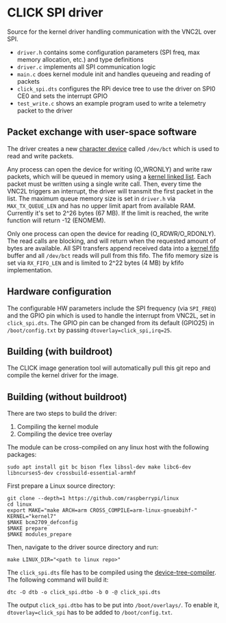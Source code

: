 # CLICK SPI driver
Source for the kernel driver handling communication with the VNC2L over SPI.

- `driver.h` contains some configuration parameters (SPI freq, max memory allocation, etc.) and type definitions
- `driver.c` implements all SPI communication logic
- `main.c` does kernel module init and handles queueing and reading of packets
- `click_spi.dts` configures the RPi device tree to use the driver on SPI0 CE0 and sets the interrupt GPIO
- `test_write.c` shows an example program used to write a telemetry packet to the driver

## Packet exchange with user-space software
The driver creates a new [character device](https://linux-kernel-labs.github.io/refs/heads/master/labs/device_drivers.html) called `/dev/bct` which is used to read and write packets.

Any process can open the device for writing (O_WRONLY) and write raw packets, which will be queued in memory using a [kernel linked list](https://www.kernel.org/doc/html/v4.14/core-api/kernel-api.html). Each packet must be written using a single write call. Then, every time the VNC2L triggers an interrupt, the driver will transmit the first packet in the list. The maximum queue memory size is set in `driver.h` via `MAX_TX_QUEUE_LEN` and has no upper limit apart from available RAM. Currently it's set to 2^26 bytes (67 MB). If the limit is reached, the write function will return -12 (ENOMEM).

Only one process can open the device for reading (O_RDWR/O_RDONLY). The read calls are blocking, and will return when the requested amount of bytes are available. All SPI transfers append received data into a [kernel fifo](https://www.kernel.org/doc/htmldocs/kernel-api/kfifo.html) buffer and all `/dev/bct` reads will pull from this fifo. The fifo memory size is set via `RX_FIFO_LEN` and is limited to 2^22 bytes (4 MB) by kfifo implementation.

## Hardware configuration
The configurable HW parameters include the SPI frequency (via `SPI_FREQ`) and the GPIO pin which is used to handle the interrupt from VNC2L, set in `click_spi.dts`. The GPIO pin can be changed from its default (GPIO25) in `/boot/config.txt` by passing `dtoverlay=click_spi,irq=25`.

## Building (with buildroot)
The CLICK image generation tool will automatically pull this git repo and compile the kernel driver for the image.

## Building (without buildroot)
There are two steps to build the driver:
1. Compiling the kernel module
2. Compiling the device tree overlay

The module can be cross-compiled on any linux host with the following packages:
```
sudo apt install git bc bison flex libssl-dev make libc6-dev libncurses5-dev crossbuild-essential-armhf
```
First prepare a Linux source directory:
```
git clone --depth=1 https://github.com/raspberrypi/linux
cd linux
export MAKE="make ARCH=arm CROSS_COMPILE=arm-linux-gnueabihf-"
KERNEL="kernel7"
$MAKE bcm2709_defconfig
$MAKE prepare
$MAKE modules_prepare
```
Then, navigate to the driver source directory and run:
```
make LINUX_DIR="<path to linux repo>"
```
The `click_spi.dts` file has to be compiled using the [device-tree-compiler](https://packages.debian.org/buster/device-tree-compiler). The following command will build it:
```
dtc -O dtb -o click_spi.dtbo -b 0 -@ click_spi.dts
```
The output `click_spi.dtbo` has to be put into `/boot/overlays/`. To enable it, `dtoverlay=click_spi` has to be added to `/boot/config.txt`.
